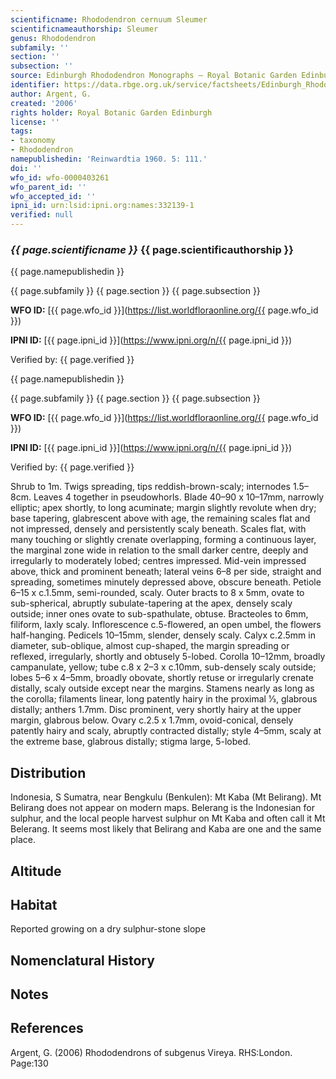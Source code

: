 ```yaml
---
scientificname: Rhododendron cernuum Sleumer
scientificnameauthorship: Sleumer
genus: Rhododendron
subfamily: ''
section: ''
subsection: ''
source: Edinburgh Rhododendron Monographs – Royal Botanic Garden Edinburgh
identifier: https://data.rbge.org.uk/service/factsheets/Edinburgh_Rhododendron_Monographs.xhtml
author: Argent, G.
created: '2006'
rights holder: Royal Botanic Garden Edinburgh
license: ''
tags:
- taxonomy
- Rhododendron
namepublishedin: 'Reinwardtia 1960. 5: 111.'
doi: ''
wfo_id: wfo-0000403261
wfo_parent_id: ''
wfo_accepted_id: ''
ipni_id: urn:lsid:ipni.org:names:332139-1
verified: null
---
```

### _{{ page.scientificname }}_ {{ page.scientificauthorship }}
 {{ page.namepublishedin }}

{{ page.subfamily }} {{ page.section }} {{ page.subsection }}

**WFO ID:** [{{ page.wfo_id }}](https://list.worldfloraonline.org/{{ page.wfo_id }})

**IPNI ID:** [{{ page.ipni_id }}](https://www.ipni.org/n/{{ page.ipni_id }})

Verified by: {{ page.verified }}

 {{ page.namepublishedin }}

{{ page.subfamily }} {{ page.section }} {{ page.subsection }}

**WFO ID:** [{{ page.wfo_id }}](https://list.worldfloraonline.org/{{ page.wfo_id }})

**IPNI ID:** [{{ page.ipni_id }}](https://www.ipni.org/n/{{ page.ipni_id }})

Verified by: {{ page.verified }}



Shrub to 1m. Twigs spreading, tips reddish-brown-scaly; internodes 1.5–8cm. Leaves 4 together in pseudo­whorls. Blade 40–90 x 10–17mm, narrowly elliptic; apex shortly, to long acuminate; margin slightly revolute when dry; base tapering, glabrescent above with age, the remaining scales flat and not impressed, densely and persistently scaly beneath. Scales flat, with many touching or slightly crenate overlapping, forming a continuous layer, the marginal zone wide in relation to the small darker centre, deeply and irregularly to moderately lobed; centres impressed. Mid-vein impressed above, thick and prominent beneath; lateral veins 6–8 per side, straight and spreading, sometimes minutely depressed above, obscure beneath. Petiole 6–15 x c.1.5mm, semi-rounded, scaly. Outer bracts to 8 x 5mm, ovate to sub-spherical, abruptly subulate-tapering at the apex, densely scaly outside; inner ones ovate to sub-spathulate, obtuse. Bracteoles to 6mm, filiform, laxly scaly. Inflorescence c.5-flowered, an open umbel, the flowers half-hanging. Pedicels 10–15mm, slender, densely scaly. Calyx c.2.5mm in diameter, sub-oblique, almost cup-shaped, the margin spreading or reflexed, irregularly, shortly and obtusely 5-lobed. Corolla 10–12mm, broadly campanulate, yellow; tube c.8 x 2–3 x c.10mm, sub-densely scaly outside; lobes 5–6 x 4–5mm, broadly obovate, shortly retuse or irregularly crenate distally, scaly outside except near the margins. Stamens nearly as long as the corolla; filaments linear, long patently hairy in the proximal 1⁄3, glabrous distally; anthers 1.7mm. Disc prominent, very shortly hairy at the upper margin, glabrous below. Ovary c.2.5 x 1.7mm, ovoid-conical, densely patently hairy and scaly, abruptly contracted distally; style 4–5mm, scaly at the extreme base, glabrous distally; stigma large, 5-lobed.

## Distribution
Indonesia, S Sumatra, near Bengkulu (Benkulen): Mt Kaba (Mt Belirang). Mt Belirang does not appear on modern maps. Bele­rang is the Indonesian for sulphur, and the local people harvest sulphur on Mt Kaba and often call it Mt Belerang. It seems most likely that Belirang and Kaba are one and the same place.

## Altitude


## Habitat
Reported growing on a dry sulphur-stone slope

## Nomenclatural History

                       
## Notes


## References

Argent, G. (2006) Rhododendrons of subgenus Vireya. RHS:London. Page:130
